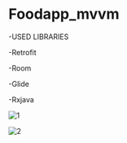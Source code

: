 # Foodapp_mvvm

-USED LIBRARIES

-Retrofit

-Room

-Glide

-Rxjava


![1](https://user-images.githubusercontent.com/63505261/115555322-0a92b100-a2b8-11eb-8322-c0de4892bfd1.png)


![2](https://user-images.githubusercontent.com/63505261/115555377-1a11fa00-a2b8-11eb-8710-870e16af7426.png)
